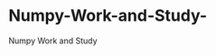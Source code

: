  # Numpy-Work-and-Study-
Numpy Work and Study 
                
                
                                  
                                  
                                                                           
          
                                                    
            
